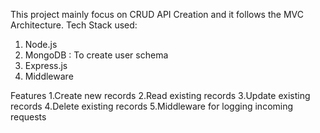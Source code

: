 This project mainly focus on CRUD API Creation and it follows the MVC Architecture. Tech Stack used:
1. Node.js
2. MongoDB : To create user schema
3. Express.js
4. Middleware

Features
1.Create new records
2.Read existing records
3.Update existing records
4.Delete existing records
5.Middleware for logging incoming requests
